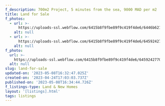 ```yaml
---
f_description: 700m2 Project, 5 minutes from the sea, 9000 MAD per m2
title: Land for Sale
f_photos:
  - url: >-
      https://uploads-ssl.webflow.com/6415b8f9fbe89f9c419f4de6/6446b621d096f51967a7e28a_WhatsApp%20Image%202023-03-02%20at%2013.46.15.jpg
    alt: null
  - url: >-
      https://uploads-ssl.webflow.com/6415b8f9fbe89f9c419f4de6/64592427701bcf6b42b2dec8_Land%20outside%20house.jpg
    alt: null
f_photo:
  url: >-
    https://uploads-ssl.webflow.com/6415b8f9fbe89f9c419f4de6/64592427701bcf6b42b2dec8_Land%20outside%20house.jpg
  alt: null
slug: land-for-sale
updated-on: '2023-05-08T16:32:47.025Z'
created-on: '2023-04-24T17:03:03.737Z'
published-on: '2023-05-08T16:34:44.726Z'
f_listings-type: Land & New Homes
layout: '[listings].html'
tags: listings
---
```



